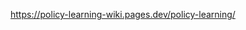 https://policy-learning-wiki.pages.dev/policy-learning/
<!-- ## Clone and Enter Repository in Greene
1. Enter scratch directory
    1. `cd $SCRATCH`
2. Clone
    1. `git clone https://github.com/NYU-robot-learning/min-stretch.git` 
3. Change directory
    1. `cd min-stretch`
4. Run setup script
    1. `./setup.sh`
5. Setup WandB
    1. TODO (ignore for now) -->

<!-- ## Setting up Mamba Environment

1. Download [mamba](https://mamba.readthedocs.io/en/latest/installation/mamba-installation.html#mamba-install) with instructions from [here](https://github.com/conda-forge/miniforge?tab=readme-ov-file#unix-like-platforms-mac-os--linux), also shown below
    1. Run the commands below in terminal and follow the instructions
        
        ```bash
        curl -L -O "https://github.com/conda-forge/miniforge/releases/latest/download/Miniforge3-$(uname)-$(uname -m).sh"
        bash Miniforge3-$(uname)-$(uname -m).sh
        ```
        
    2. Re-open shell and run `mamba activate` if not already in the base environment
2. Create environment
    1. `mamba env create -f conda_env.yaml` -->

<!-- ## Request Resources and Set Up Environment on Greene
1. `cd $SCRATCH`
2. Request CPU resources in an interactive session
    1. `srun --nodes=1 --tasks-per-node=1 --cpus-per-task=16 --mem=64GB --time=2:00:00 --pty /bin/bash`
    2. This requests 16 CPUs, which is sufficient for data processing
3. Setup a Mamba environment
    1. `cp /scratch/work/public/overlay-fs-ext3/overlay-50G-10M.ext3.gz $SCRATCH/overlay-home-robot-env.ext3.gz`
    2. `gunzip overlay-home-robot-env.ext3.gz`
    3. Enter singularity container: `singularity exec --overlay $SCRATCH/overlay-home-robot-env.ext3:rw /scratch/work/public/singularity/cuda11.8.86-cudnn8.7-devel-ubuntu22.04.2.sif /bin/bash`
    4. Install Mamba: https://github.com/conda-forge/miniforge
    5. Install it in `/ext3/miniforge3` when prompted
    6. Enter min-stretch: `cd min-stretch`
    7. Create environment from config file: `mamba env create -f conda_env.yaml`

More detailed instructions for getting started on Greene: https://sites.google.com/nyu.edu/nyu-hpc/hpc-systems/greene/getting-started?authuser=0

Best practices on Greene: https://sites.google.com/nyu.edu/nyu-hpc/hpc-systems/greene/best-practices?authuser=0
## Data Processing
1.  Compress videos taken from the Record3D app. Separate each environment/scene into its own zip file.
    ![Export Data](https://github.com/user-attachments/assets/2c22358e-d0ad-4e18-8058-556156235e8a)
2. Upload zip files to Google Drive and make them public.
3. Activate Conda/Mamba environment in Singularity container on Greene
    1. `mamba activate home_robot`
4. Modify required variables in `download_data.sh`.
   1. `GDRIVE_FILE_ID` 
   Share + "Get link" ![](images/file_id.png)
   2. `TASK_NUMBER`
   3. `NET_ID`
   4. `ENV_NO`
5. Run `./download_data.sh` in command line.
6. Repeat 3 and 4 for each .zip file. 
7. Run `./process_data.sh` in command line.

## Model Training
1. Split data into train and validation
    1. `./split_data.sh`
    2. Only do this **once**
2. Test whether code runs on CPU before submitting a GPU job
    1. Test RVQ training
        1. Set "include_task" in `test_rvq_cpu.sh`
        2. Run `./test_rvq_cpu.sh`
        3. Quit program (ctrl+c) once first epoch begins
    2. Test VQ-BeT training
        1. Set "include_task" in `test_vqbet_cpu.sh`
        2. Run `./test_vqbet_cpu.sh`
        3. Quit program (ctrl+c) once first epoch begins
3. If 2. is complete without errors, set "include_task" in `train_vqbet_model.sh`
4. Submit GPU training job
    1. `sbatch train_vqbet.slurm`

## Robot Deployment
Before starting, follow the [robot setup](setup_robot.md) instructions. 
1.  cd `min-stretch`
    1. Clone if it doesn't exist: `git clone https://github.com/NYU-robot-learning/min-stretch.git`
2. `./run_robot.sh`
    1. On left hand side, run `python3 start_server.py`
    2. On right hand side, run `python run.py`
        1. This will download and run a pretrained RUM policy for Door Opening
        2. You can also specify a different task
            1. `python run.py task=drawer_opening` 
            2. `python run.py task=reorientation`
            3. `python run.py task=bag_pick_up` 
            4. `python run.py task=tissue_pick_up`
        3. To specify your own trained model
            1. `python run.py model_weight_pth=YOUR_MODEL_PATH`
        4. Note: By default these are all running VQ-BeT models, to run a Diffusion Policy model run
            1. `python run.py --config-name=run_diffusion task=TASK_NAME`
            2. `python run.py --config-name=run_diffusion model_weight_pth=YOUR_MODEL_PATH` -->

<!-- # Setting Up & Running Zero-Shot Models on Hello Robot Stretch

1. Ensure you have red cylindrical gripper tips on your Stretch’s end-effector
2. Clone and enter repository
    1. `git clone https://github.com/haritheja-e/robot-utility-models.git` 
    2. `cd robot-utility-models`

Open 2 terminal windows. On one side follow “Robot Server” instructions and on the other side follow “Imitation in Homes” instructions below. 

## Robot Server

This is run in the Hello Robot’s root pip environment (outside conda/mamba)

1. Enter the `robot-server` folder
    1. `cd robot-server`
2. Install required packages
    1. `pip install -r requirements.txt`
3. Start server
    1. If using the SE3’s default D405 wrist camera:
        1. `python3 start_server.py camera=d405` 
    2. If using an iPhone Pro (Record3D app’s USB Streaming)
        1. Ensure the phone’s angle relative to gripper is 75º using a third-party app (we use “Precise Level” app)
        2. `python3 start_server.py camera=iphone`

## Imitation in Homes

1. Download [mamba](https://mamba.readthedocs.io/en/latest/installation/mamba-installation.html#mamba-install) with instructions from [here](https://github.com/conda-forge/miniforge?tab=readme-ov-file#unix-like-platforms-mac-os--linux), also shown below
    1. Run the commands below in terminal and follow the instructions
        
        ```bash
        curl -L -O "https://github.com/conda-forge/miniforge/releases/latest/download/Miniforge3-$(uname)-$(uname -m).sh"
        bash Miniforge3-$(uname)-$(uname -m).sh
        ```
        
    2. Re-open shell and run `mamba activate` if not already in the base environment
2. Enter the `imitation-in-homes` folder
    1. `cd imitation-in-homes` 
3. Create environment
    1. `mamba env create -f conda_env.yaml`
4. Edit `configs/env_vars/env_vars.yaml`
    1. Set `project_root` variable to your imitation-in-homes directory
5. Load and run the desired policy (VQ-BeT): 
    1. `python run.py task=door_opening`
    2. `python run.py task=drawer_opening` 
    3. `python run.py task=reorientation`
    4. `python run.py task=bag_pick_up` 
    5. `python run.py task=tissue_pick_up`
6. Ensure the device you’re SSH-ing from and the robot are on the same network
7. Open the UI in your local browser at `http://ROBOT_IP:7860` 
8. Follow the instructions in the UI to run the policy. See the video below for a quick example of using the UI: 
    
    [ui_example.mov](Setting%20Up%20&%20Running%20Zero-Shot%20Models%20on%20Hello%20Rob%2066658ab1a6454f219e0fb1db1baa9d6f/ui_example.mov)
    
9. Optionally: run Diffusion Policy by
    1. `python run.py --config-name=run_diffusion task=door_opening`
    2. `python run.py --config-name=run_diffusion task=drawer_opening` 
    3. `python run.py --config-name=run_diffusion task=reorientation`
    4. `python run.py --config-name=run_diffusion task=bag_pick_up` 
    5. `python run.py --config-name=run_diffusion task=tissue_pick_up`
    6. Note: Diffusion Policy will run very slow on the robot’s CPU (upwards of 5 seconds per step). Modify the following to run on a GPU workstation: 
        1. Ensure the robot and GPU workstation are on the same network
        2. In `robot-server/configs/network/network.yaml` on your robot, set
            1. `host_address` to your robot’s IP
            2. `remote_address` to your workstation’s IP
            3. Then run `python3 start_server.py`
        3. We now instead run `run.py` on the workstation. In `imitation-in-homes/configs/run_diffusion.yaml` on your workstation set
            1. `network.host` to your workstation’s IP
            2. `network.remote` to your robot’s IP 
            3. Then run the desired `python run.py` command -->
